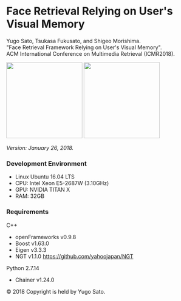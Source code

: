 # Face Retrieval Relying on User's Visual Memory
Yugo Sato, Tsukasa Fukusato, and Shigeo Morishima.  
"Face Retrieval Framework Relying on User's Visual Memory".  
ACM International Conference on Multimedia Retrieval (ICMR2018).

<img src=https://user-images.githubusercontent.com/20763586/35425115-ccd923e0-029b-11e8-9143-5cb230303f44.png height=200px>  
<img src=https://user-images.githubusercontent.com/20763586/35425119-d1d22edc-029b-11e8-99fa-e0cea959a5bf.png height=200px>  

_Version: January 26, 2018._  

### Development Environment
* Linux Ubuntu 16.04 LTS
* CPU: Intel Xeon E5-2687W (3.10GHz)
* GPU: NVIDIA TITAN X
* RAM: 32GB

### Requirements
C++
* openFrameworks v0.9.8
* Boost v1.63.0
* Eigen v3.3.3
* NGT v1.1.0 https://github.com/yahoojapan/NGT

Python 2.7.14
* Chainer v1.24.0

© 2018 Copyright is held by Yugo Sato.
